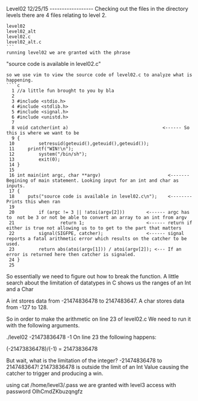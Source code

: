 Level02
12/25/15 ------------------
Checking out the files in the directory levels there are 4 files relating to level 2.
````
level02
level02_alt
level02.c
level02_alt.c
```
running level02 we are granted with the phrase 
````
"source code is available in level02.c"
````
so we use vim to view the source code of level02.c to analyze what is happening. 
````c
  1 //a little fun brought to you by bla
  2
  3 #include <stdio.h>
  4 #include <stdlib.h>
  5 #include <signal.h>
  6 #include <unistd.h>
  7
  8 void catcher(int a)                                   <------ So this is where we want to be
  9 {
 10         setresuid(geteuid(),geteuid(),geteuid());
 11     printf("WIN!\n");
 12         system("/bin/sh");
 13         exit(0);
 14 }
 15
 16 int main(int argc, char **argv)                         <------- Begining of main statement. Looking input for an int and char as inputs.
 17 {
 18     puts("source code is available in level02.c\n");    <-------- Prints this when ran
 19
 20         if (argc != 3 || !atoi(argv[2]))        <------ argc has to  not be 3 or not be able to convert an array to an int from argv
 21                 return 1;                       <------ return if either is true not allowing us to to get to the part that matters
 22         signal(SIGFPE, catcher);                <------ signal reports a fatal arithmetic error which results on the catcher to be used.
 23         return abs(atoi(argv[1])) / atoi(argv[2]); <--- If an error is returned here then catcher is signaled.
 24 }
 25
`````
So essentially we need to figure out how to break the function.
A little search about the limitation of datatypes in C shows us the ranges of an Int and a Char

A int stores data from -21474836478 to 2147483647.
A char stores data from -127 to 128.

So in order to make the arithmetic on line 23 of level02.c We need to run it with the following arguments.

./level02 -21473836478 -1
On line 23 the following happens:

(-21473836478)/(-1) = 21473836478

But wait, what is the limitation of the integer? -21474836478 to 2147483647! 21473836478 is outside the limit of an Int Value causing the catcher to trigger and producing a win.

using cat /home/level3/.pass we are granted with level3 access with password OlhCmdZKbuzqngfz
